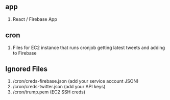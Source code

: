 ## app
1. React / Firebase App

## cron
1. Files for EC2 instance that runs cronjob getting latest tweets and adding to Firebase

## Ignored Files
1. /cron/creds-firebase.json (add your service account JSON)
2. /cron/creds-twitter.json (add your API keys)
3. /cron/trump.pem (EC2 SSH creds)

